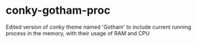 # conky-gotham-proc
Edited version of conky theme named 'Gotham' to include current running process in the memory, with their usage of RAM and CPU
